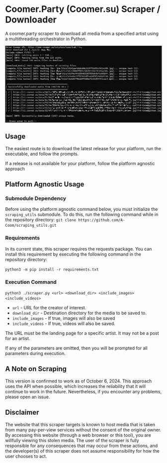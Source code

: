 # Coomer.Party (Coomer.su) Scraper / Downloader

A coomer.party scraper to download all media from a specified artist using a multithreading orchestrator in Python.

![output](./img/output.jpg)



## Usage
The easiest route is to download the latest release for your platform, run the executable, and follow the prompts.

If a release is not available for your platform, follow the platform agnostic approach



## Platform Agnostic Usage

### Submodule Dependency

Before using the platform agnostic command below, you must initialize the `scraping_utils` submodule. To do this, run the following command while in the repository directory: `git clone https://github.com/A-Coom/scraping_utils.git`

### Requirements
In its current state, this scraper requires the requests package. You can install this requirement by executing the following command in the repository directory:

`python3 -m pip install -r requirements.txt`

### Execution Command
`python3 ./scraper.py <url> <download_dir> <include_images> <include_videos>`
* `url` - URL for the creator of interest.
* `download_dir` - Destination directory for the media to be saved to.
* `include_images` - If true, images will also be saved
* `include_videos` - If true, videos will also be saved.

The URL must be the landing page for a specific artist. It may not be a post for an artist.

If any of the parameters are omitted, then you will be prompted for all parameters during execution.



## A Note on Scraping
This version is confirmed to work as of October 6, 2024. This approach uses the API when possible, which increases the reliability that it will continue to work in the future. Nevertheless, if you encounter any problems, please open an issue.



## Disclaimer
The website that this scraper targets is known to host media that is taken from many pay-per-view services without the consent of the original owner. By accessing this website (through a web browser or this tool), you are willfully viewing this stolen media. The user of the scraper is fully responsible for any consequences that may occur from these actions, and the developer(s) of this scraper does not assume responsibility for how the user chooses to act.
